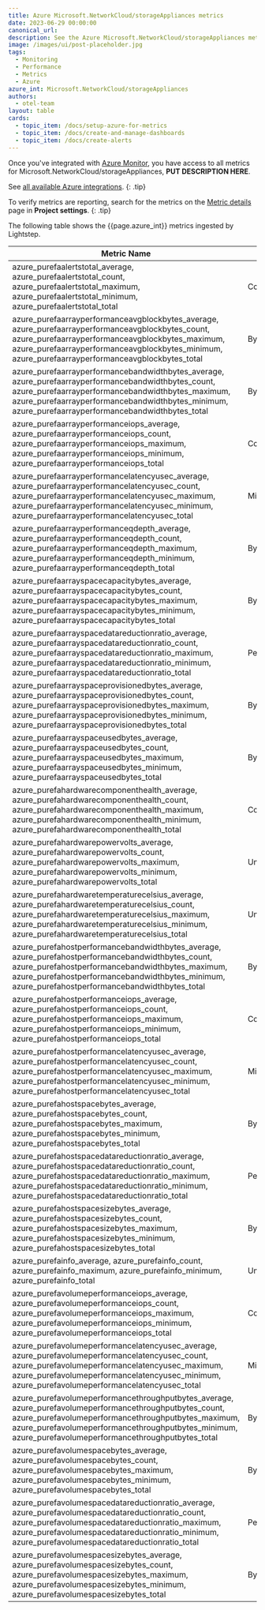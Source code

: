 ```yaml
---
title: Azure Microsoft.NetworkCloud/storageAppliances metrics
date: 2023-06-29 00:00:00
canonical_url:
description: See the Azure Microsoft.NetworkCloud/storageAppliances metrics ingested by Lightstep Observability
image: /images/ui/post-placeholder.jpg
tags:
  - Monitoring
  - Performance
  - Metrics
  - Azure
azure_int: Microsoft.NetworkCloud/storageAppliances
authors:
  - otel-team
layout: table
cards:
  - topic_item: /docs/setup-azure-for-metrics
  - topic_item: /docs/create-and-manage-dashboards
  - topic_item: /docs/create-alerts
---
```

Once you've integrated with [Azure Monitor](/docs/setup-azure-for-metrics), you have access to all metrics for Microsoft.NetworkCloud/storageAppliances, **PUT DESCRIPTION HERE**. 

See [all available Azure integrations](/docs/azure-metrics).
{: .tip}

To verify metrics are reporting, search for the metrics on the [Metric details](/docs/manage-metric-details) page in **Project settings**.
{: .tip}

The following table shows the {{page.azure_int}} metrics ingested by Lightstep.
<table class="table-aws">
<colgroup><col span="1" style="width: 35%;" /><col span="1" style="width: 15%;" /><col span="1" style="width: 35%;" /></colgroup>
  <thead>
    <th>Metric Name</th>
    <th>Unit</th>
    <th>Description</th>
  </thead>
  <tr>
    <td>azure_purefaalertstotal_average, azure_purefaalertstotal_count, azure_purefaalertstotal_maximum, azure_purefaalertstotal_minimum, azure_purefaalertstotal_total</td>
    <td>Count</td>
    <td>Number of alert events</td>
  </tr>
  <tr>
    <td>azure_purefaarrayperformanceavgblockbytes_average, azure_purefaarrayperformanceavgblockbytes_count, azure_purefaarrayperformanceavgblockbytes_maximum, azure_purefaarrayperformanceavgblockbytes_minimum, azure_purefaarrayperformanceavgblockbytes_total</td>
    <td>Bytes</td>
    <td>Average block size</td>
  </tr>
  <tr>
    <td>azure_purefaarrayperformancebandwidthbytes_average, azure_purefaarrayperformancebandwidthbytes_count, azure_purefaarrayperformancebandwidthbytes_maximum, azure_purefaarrayperformancebandwidthbytes_minimum, azure_purefaarrayperformancebandwidthbytes_total</td>
    <td>Bytes</td>
    <td>Array throughput in bytes per second</td>
  </tr>
  <tr>
    <td>azure_purefaarrayperformanceiops_average, azure_purefaarrayperformanceiops_count, azure_purefaarrayperformanceiops_maximum, azure_purefaarrayperformanceiops_minimum, azure_purefaarrayperformanceiops_total</td>
    <td>Count</td>
    <td>Storage array IOPS</td>
  </tr>
  <tr>
    <td>azure_purefaarrayperformancelatencyusec_average, azure_purefaarrayperformancelatencyusec_count, azure_purefaarrayperformancelatencyusec_maximum, azure_purefaarrayperformancelatencyusec_minimum, azure_purefaarrayperformancelatencyusec_total</td>
    <td>MilliSeconds</td>
    <td>Storage array latency in microseconds</td>
  </tr>
  <tr>
    <td>azure_purefaarrayperformanceqdepth_average, azure_purefaarrayperformanceqdepth_count, azure_purefaarrayperformanceqdepth_maximum, azure_purefaarrayperformanceqdepth_minimum, azure_purefaarrayperformanceqdepth_total</td>
    <td>Bytes</td>
    <td>Storage array queue depth</td>
  </tr>
  <tr>
    <td>azure_purefaarrayspacecapacitybytes_average, azure_purefaarrayspacecapacitybytes_count, azure_purefaarrayspacecapacitybytes_maximum, azure_purefaarrayspacecapacitybytes_minimum, azure_purefaarrayspacecapacitybytes_total</td>
    <td>Bytes</td>
    <td>Storage array overall space capacity</td>
  </tr>
  <tr>
    <td>azure_purefaarrayspacedatareductionratio_average, azure_purefaarrayspacedatareductionratio_count, azure_purefaarrayspacedatareductionratio_maximum, azure_purefaarrayspacedatareductionratio_minimum, azure_purefaarrayspacedatareductionratio_total</td>
    <td>Percent</td>
    <td>Storage array overall data reduction</td>
  </tr>
  <tr>
    <td>azure_purefaarrayspaceprovisionedbytes_average, azure_purefaarrayspaceprovisionedbytes_count, azure_purefaarrayspaceprovisionedbytes_maximum, azure_purefaarrayspaceprovisionedbytes_minimum, azure_purefaarrayspaceprovisionedbytes_total</td>
    <td>Bytes</td>
    <td>Storage array overall provisioned space</td>
  </tr>
  <tr>
    <td>azure_purefaarrayspaceusedbytes_average, azure_purefaarrayspaceusedbytes_count, azure_purefaarrayspaceusedbytes_maximum, azure_purefaarrayspaceusedbytes_minimum, azure_purefaarrayspaceusedbytes_total</td>
    <td>Bytes</td>
    <td>Storage Array overall used space</td>
  </tr>
  <tr>
    <td>azure_purefahardwarecomponenthealth_average, azure_purefahardwarecomponenthealth_count, azure_purefahardwarecomponenthealth_maximum, azure_purefahardwarecomponenthealth_minimum, azure_purefahardwarecomponenthealth_total</td>
    <td>Count</td>
    <td>Storage array hardware component health status</td>
  </tr>
  <tr>
    <td>azure_purefahardwarepowervolts_average, azure_purefahardwarepowervolts_count, azure_purefahardwarepowervolts_maximum, azure_purefahardwarepowervolts_minimum, azure_purefahardwarepowervolts_total</td>
    <td>Unspecified</td>
    <td>Storage array hardware power supply voltage</td>
  </tr>
  <tr>
    <td>azure_purefahardwaretemperaturecelsius_average, azure_purefahardwaretemperaturecelsius_count, azure_purefahardwaretemperaturecelsius_maximum, azure_purefahardwaretemperaturecelsius_minimum, azure_purefahardwaretemperaturecelsius_total</td>
    <td>Unspecified</td>
    <td>Storage array hardware temperature sensors</td>
  </tr>
  <tr>
    <td>azure_purefahostperformancebandwidthbytes_average, azure_purefahostperformancebandwidthbytes_count, azure_purefahostperformancebandwidthbytes_maximum, azure_purefahostperformancebandwidthbytes_minimum, azure_purefahostperformancebandwidthbytes_total</td>
    <td>Bytes</td>
    <td>Storage array host bandwidth in bytes per second</td>
  </tr>
  <tr>
    <td>azure_purefahostperformanceiops_average, azure_purefahostperformanceiops_count, azure_purefahostperformanceiops_maximum, azure_purefahostperformanceiops_minimum, azure_purefahostperformanceiops_total</td>
    <td>Count</td>
    <td>Storage array host IOPS</td>
  </tr>
  <tr>
    <td>azure_purefahostperformancelatencyusec_average, azure_purefahostperformancelatencyusec_count, azure_purefahostperformancelatencyusec_maximum, azure_purefahostperformancelatencyusec_minimum, azure_purefahostperformancelatencyusec_total</td>
    <td>MilliSeconds</td>
    <td>Storage array host latency in microseconds</td>
  </tr>
  <tr>
    <td>azure_purefahostspacebytes_average, azure_purefahostspacebytes_count, azure_purefahostspacebytes_maximum, azure_purefahostspacebytes_minimum, azure_purefahostspacebytes_total</td>
    <td>Bytes</td>
    <td>Storage array host space in bytes</td>
  </tr>
  <tr>
    <td>azure_purefahostspacedatareductionratio_average, azure_purefahostspacedatareductionratio_count, azure_purefahostspacedatareductionratio_maximum, azure_purefahostspacedatareductionratio_minimum, azure_purefahostspacedatareductionratio_total</td>
    <td>Percent</td>
    <td>Storage array host volumes data reduction ratio</td>
  </tr>
  <tr>
    <td>azure_purefahostspacesizebytes_average, azure_purefahostspacesizebytes_count, azure_purefahostspacesizebytes_maximum, azure_purefahostspacesizebytes_minimum, azure_purefahostspacesizebytes_total</td>
    <td>Bytes</td>
    <td>Storage array host volumes size</td>
  </tr>
  <tr>
    <td>azure_purefainfo_average, azure_purefainfo_count, azure_purefainfo_maximum, azure_purefainfo_minimum, azure_purefainfo_total</td>
    <td>Unspecified</td>
    <td>Storage array system information</td>
  </tr>
  <tr>
    <td>azure_purefavolumeperformanceiops_average, azure_purefavolumeperformanceiops_count, azure_purefavolumeperformanceiops_maximum, azure_purefavolumeperformanceiops_minimum, azure_purefavolumeperformanceiops_total</td>
    <td>Count</td>
    <td>Storage array volume IOPS</td>
  </tr>
  <tr>
    <td>azure_purefavolumeperformancelatencyusec_average, azure_purefavolumeperformancelatencyusec_count, azure_purefavolumeperformancelatencyusec_maximum, azure_purefavolumeperformancelatencyusec_minimum, azure_purefavolumeperformancelatencyusec_total</td>
    <td>MilliSeconds</td>
    <td>Storage array volume latency in microseconds</td>
  </tr>
  <tr>
    <td>azure_purefavolumeperformancethroughputbytes_average, azure_purefavolumeperformancethroughputbytes_count, azure_purefavolumeperformancethroughputbytes_maximum, azure_purefavolumeperformancethroughputbytes_minimum, azure_purefavolumeperformancethroughputbytes_total</td>
    <td>Bytes</td>
    <td>Storage array volume throughput</td>
  </tr>
  <tr>
    <td>azure_purefavolumespacebytes_average, azure_purefavolumespacebytes_count, azure_purefavolumespacebytes_maximum, azure_purefavolumespacebytes_minimum, azure_purefavolumespacebytes_total</td>
    <td>Bytes</td>
    <td>Storage array volume space in bytes</td>
  </tr>
  <tr>
    <td>azure_purefavolumespacedatareductionratio_average, azure_purefavolumespacedatareductionratio_count, azure_purefavolumespacedatareductionratio_maximum, azure_purefavolumespacedatareductionratio_minimum, azure_purefavolumespacedatareductionratio_total</td>
    <td>Percent</td>
    <td>Storage array overall data reduction</td>
  </tr>
  <tr>
    <td>azure_purefavolumespacesizebytes_average, azure_purefavolumespacesizebytes_count, azure_purefavolumespacesizebytes_maximum, azure_purefavolumespacesizebytes_minimum, azure_purefavolumespacesizebytes_total</td>
    <td>Bytes</td>
    <td>Storage array volumes size</td>
  </tr>
</table>
